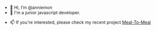 - 👋 Hi, I’m @anniemon
- 🌱 I'm a junior javascript developer.
<!--- 💞️ I’m looking to collaborate on ...-->
- 📫 If you're interested, please check my recent project [Meal-To-Meal](https://www.mealtomeal.shop/)

<!---
anniemon/anniemon is a ✨ special ✨ repository because its `README.md` (this file) appears on your GitHub profile.
You can click the Preview link to take a look at your changes.
--->
